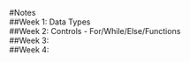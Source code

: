 #Notes <br />
##Week 1: Data Types <br />
##Week 2: Controls - For/While/Else/Functions <br />
##Week 3: <br />
##Week 4: <br />
